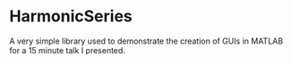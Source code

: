 # HarmonicSeries

A very simple library used to demonstrate the creation of GUIs in MATLAB for a 15 minute talk I presented.
